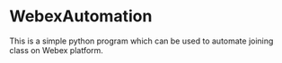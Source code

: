 # WebexAutomation
This is a simple python program which can be used to automate joining class on Webex platform.
